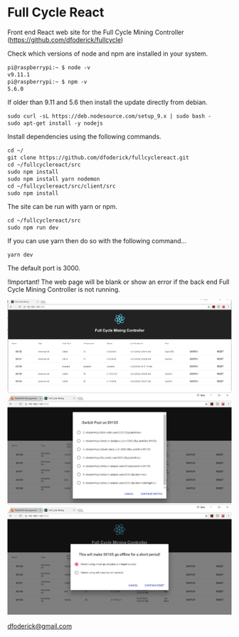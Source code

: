 # Full Cycle React
Front end React web site for the Full Cycle Mining Controller 
(https://github.com/dfoderick/fullcycle)

Check which versions of node and npm are installed in your system.
```
pi@raspberrypi:~ $ node -v
v9.11.1
pi@raspberrypi:~ $ npm -v
5.6.0
```
If older than 9.11 and 5.6 then install the update directly from debian.
```
sudo curl -sL https://deb.nodesource.com/setup_9.x | sudo bash -
sudo apt-get install -y nodejs
```
Install dependencies using the following commands.
```
cd ~/
git clone https://github.com/dfoderick/fullcyclereact.git
cd ~/fullcyclereact/src
sudo npm install
sudo npm install yarn nodemon
cd ~/fullcyclereact/src/client/src
sudo npm install
```
The site can be run with yarn or npm.
```
cd ~/fullcyclereact/src
sudo npm run dev
```
If you can use yarn then do so with the following command...
```
yarn dev
```
The default port is 3000.  

!Important! The web page will be blank or show an error if the back end Full Cycle Mining Controller is not running.

![Full Cycle React](/src/client/src/images/FullCycleReact.png?raw=true "Full Cycle React")
![Full Cycle Switch Pool](/src/client/src/images/fullcycle_switch.png?raw=true "Full Cycle Switch Pool")
![Full Cycle Reset Miner](/src/client/src/images/fullcycle_reset.png?raw=true "Full Cycle Reset Miner")

dfoderick@gmail.com
